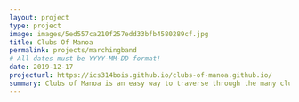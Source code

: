 ```yaml
---
layout: project
type: project
image: images/5ed557ca210f257edd33bfb4580289cf.jpg
title: Clubs Of Manoa
permalink: projects/marchingband
# All dates must be YYYY-MM-DD format!
date: 2019-12-17
projecturl: https://ics314bois.github.io/clubs-of-manoa.github.io/
summary: Clubs of Manoa is an easy way to traverse through the many clubs that is available in UHM. It provides an easy and seamless way to search for a desired clubs. Functionality will be improved over time, however the main basis of this project is there. 
--- 
```

